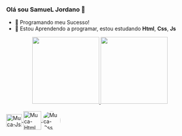 ### Olá sou SamueL Jordano 👋
- 📝 Programando meu Sucesso!
- 🌱 Estou Aprendendo a programar, estou estudando <strong>Html</strong>, <strong>Css</strong>, <strong>Js</strong>

<div align="center">
  <a href="https://github.com/Simbyonte333">
  <img height="180em" src="https://github-readme-stats.vercel.app/api?username=Simbyonte333&show_icons=true&theme=jolly&include_all_commits=true&count_private=true"/>
  <img height="180em" src="https://github-readme-stats.vercel.app/api/top-langs/?username=Simbyonte333&layout=compact&langs_count=7&theme=jolly"/>
</div>

<div style="display: inline_block"><br>
  <img align="center" alt="Muca-Js" height="34" width="42" src="https://cdn.jsdelivr.net/gh/devicons/devicon/icons/javascript/javascript-original.svg">
  <img align="center" alt="Muca-Html" height="50" width="48" src="https://cdn.jsdelivr.net/gh/devicons/devicon/icons/html5/html5-original-wordmark.svg">
  <img align="center" alt="Muca-Css" height="50" width="48" src="https://cdn.jsdelivr.net/gh/devicons/devicon/icons/css3/css3-original-wordmark.svg"
  <img align="right" alt="Muca-pic" height="150" style="border-radius:50px;"
  src="https://tenor.com/pt-BR/view/spiderman-symbiote-spiderman-marvel-symbiote-gif-14271090">
</div>
